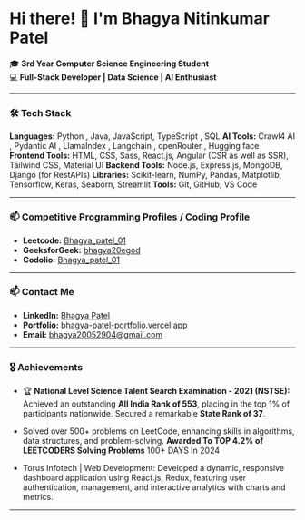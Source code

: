 # Hi there! 👋 I'm Bhagya Nitinkumar Patel

🎓 **3rd Year Computer Science Engineering Student**  
💻 **Full-Stack Developer | Data Science | AI Enthusiast**

---

### 🛠️ **Tech Stack**
**Languages:** Python , Java, JavaScript, TypeScript , SQL
**AI Tools:**  Crawl4 AI , Pydantic AI , LlamaIndex , Langchain , openRouter , Hugging face
**Frontend Tools:** HTML, CSS, Sass, React.js, Angular (CSR as well as SSR), Tailwind CSS, Material UI
**Backend Tools:** Node.js, Express.js, MongoDB, Django (for RestAPIs) 
**Libraries:** Scikit-learn, NumPy, Pandas, Matplotlib, Tensorflow, Keras, Seaborn, Streamlit 
**Tools:** Git, GitHub, VS Code

---

### 📫 **Competitive Programming Profiles / Coding Profile**
- **Leetcode:** [Bhagya_patel_01](https://leetcode.com/u/Bhagya_patel_01/)
- **GeeksforGeek:** [bhagya20egod](https://www.geeksforgeeks.org/user/bhagya20egod/)
- **Codolio:** [Bhagya_patel_01](https://codolio.com/profile/Bhagya_patel_01)

---

### 📫 **Contact Me**
- **LinkedIn:** [Bhagya Patel](https://www.linkedin.com/in/bhagyapatel/)
- **Portfolio:** [bhagya-patel-portfolio.vercel.app](https://bhagya-patel-portfolio.vercel.app/)
- **Email:** [bhagya20052904@gmail.com](mailto:bhagya20052904@gmail.com)

---

### 🎖️ **Achievements**
- 🏆 **National Level Science Talent Search Examination - 2021 (NSTSE):** Achieved an outstanding **All India Rank of 553**, placing in the top 1% of participants nationwide. Secured a remarkable **State Rank of 37**.
 
- Solved over 500+ problems on LeetCode, enhancing skills in algorithms, data structures, and problem-solving. **Awarded To TOP 4.2% of LEETCODERS Solving Problems** 100+ DAYS In 2024
   
- Torus Infotech | Web Development: Developed a dynamic, responsive dashboard application using React.js, Redux, featuring user authentication, management, and interactive analytics with charts and metrics.

---

